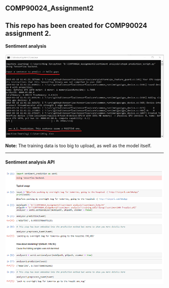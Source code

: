## COMP90024_Assignment2
This repo has been created for COMP90024 assignment 2.
-----
#### Sentiment analysis
![sentiment analysis](https://github.com/KimMeen/COMP90024_Assignment2/blob/master/docs/result.jpg)

**Note:** The training data is too big to upload, as well as the model itself. 

-----
#### Sentiment analysis API
![API](https://github.com/KimMeen/COMP90024_Assignment2/blob/sentiment-analysis/docs/WeChat%20Screenshot_20190425172805.png)
